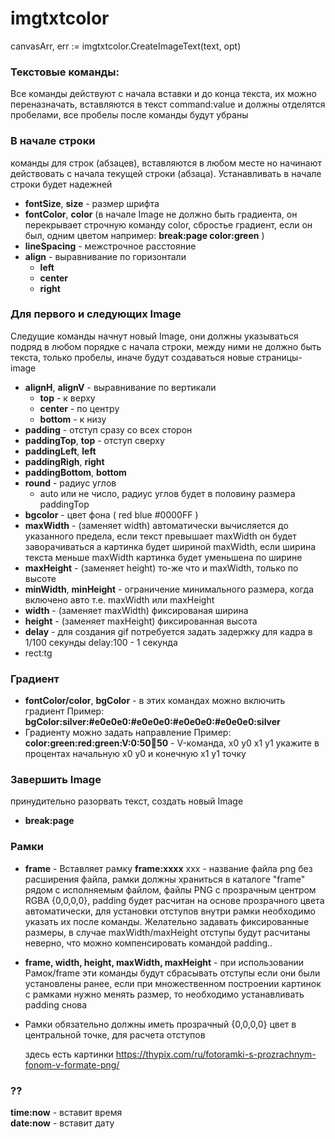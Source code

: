 # imgtxtcolor

canvasArr, err := imgtxtcolor.CreateImageText(text, opt)

### Текстовые команды:

Все команды действуют с начала вставки и до конца текста, их можно переназначать,
вставляются в текст command:value и должны отделятся пробелами, все пробелы после команды будут убраны

### В начале строки

команды для строк (абзацев), вставляются в любом месте но начинают действовать с начала текущей строки (абзаца).
Устанавливать в начале строки будет надежней

- **fontSize**, **size** - размер шрифта
- **fontColor**, **color** (в начале Image не должно быть градиента, он перекрывает строчную команду color, сбростье градиент, если он был,
  одним цветом например: **break:page color:green** )
- **lineSpacing** - межстрочное расстояние
- **align** - выравнивание по горизонтали
  - **left**
  - **center**
  - **right**

### Для первого и следующих Image

Следущие команды начнут новый Image, они должны указываться подряд в любом порядке с начала строки,
между ними не должно быть текста, только пробелы, иначе будут создаваться новые страницы-image

- **alignH**, **alignV** - выравнивание по вертикали
  - **top** - к верху
  - **center** - по центру
  - **bottom** - к низу
- **padding** - отступ сразу со всех сторон
- **paddingTop**, **top** - отступ сверху
- **paddingLeft**, **left**
- **paddingRigh**, **right**
- **paddingBottom**, **bottom**
- **round** - радиус углов
  - auto или не число, радиус углов будет в половину размера paddingTop
- **bgcolor** - цвет фона ( red blue #0000FF )
- **maxWidth** - (заменяет width) автоматически вычисляется до указанного предела, если текст превышает maxWidth
  он будет заворачиваться а картинка будет шириной maxWidth, если ширина текста меньше maxWidth картинка будет уменьшена по ширине
- **maxHeight** - (заменяет height) то-же что и maxWidth, только по высоте
- **minWidth**, **minHeight** - ограничение минимального размера, когда включено авто т.е. maxWidth или maxHeight
- **width** - (заменяет maxWidth) фиксированая ширина
- **height** - (заменяет maxHeight) фиксированная высота
- **delay** - для создания gif потребуется задать задержку для кадра в 1/100 секунды delay:100 - 1 секунда
- rect:tg

### Градиент

- **fontColor/color**, **bgColor** - в этих командах можно включить градиент
  Пример: **bgColor:silver:#e0e0e0:#e0e0e0:#e0e0e0:#e0e0e0:silver**
- Градиенту можно задать направление
  Пример: **color:green:red:green:V:0:50:100:50** - V-команда, x0 y0 x1 y1 укажите в процентах начальную x0 y0 и конечную x1 y1 точку

### Завершить Image

принудительно разорвать текст, создать новый Image

- **break:page**

### Рамки

- **frame** - Вставляет рамку **frame:xxxx** xxx - название файла png без расширения
  файла, рамки должны храниться в каталоге "frame" рядом с исполняемым файлом, файлы PNG с прозрачным центром RGBA {0,0,0,0},
  padding будет расчитан на основе прозрачного цвета автоматически, для установки отступов внутри рамки необходимо указать их после команды.
  Желательно задавать фиксированные размеры, в случае maxWidth/maxHeight отступы будут расчитаны неверно, что можно компенсировать
  командой padding..
- **frame, width, height, maxWidth, maxHeight** - при использовании Рамок/frame эти команды будут сбрасывать отступы если они были
  установлены ранее, если при множественном построении картинок с рамками нужно менять размер, то необходимо устанавливать padding снова
- Рамки обязательно должны иметь прозрачный {0,0,0,0} цвет в центральной точке, для расчета отступов

  здесь есть картинки https://thypix.com/ru/fotoramki-s-prozrachnym-fonom-v-formate-png/

### ??

**time:now** - вставит время  
 **date:now** - вставит дату
